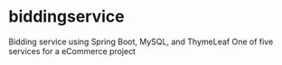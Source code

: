 # biddingservice
Bidding service using Spring Boot, MySQL, and ThymeLeaf
One of five services for a eCommerce project
